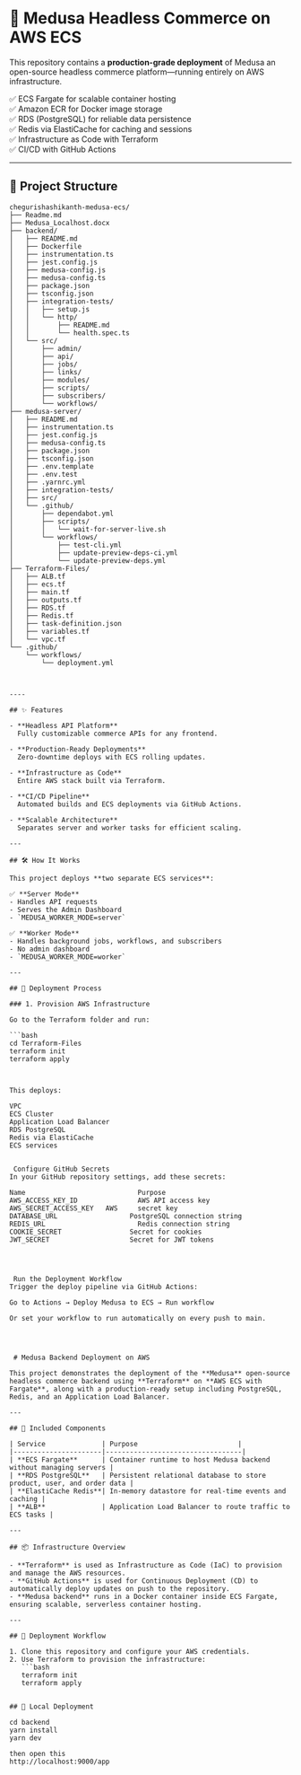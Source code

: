 # 🚀 Medusa Headless Commerce on AWS ECS

This repository contains a **production-grade deployment** of Medusa an open-source headless commerce platform—running entirely on AWS infrastructure.  

✅ ECS Fargate for scalable container hosting  
✅ Amazon ECR for Docker image storage  
✅ RDS (PostgreSQL) for reliable data persistence  
✅ Redis via ElastiCache for caching and sessions  
✅ Infrastructure as Code with Terraform  
✅ CI/CD with GitHub Actions  


---

## 📁 Project Structure

```plaintext
chegurishashikanth-medusa-ecs/
├── Readme.md
├── Medusa_Localhost.docx
├── backend/
│   ├── README.md
│   ├── Dockerfile
│   ├── instrumentation.ts
│   ├── jest.config.js
│   ├── medusa-config.js
│   ├── medusa-config.ts
│   ├── package.json
│   ├── tsconfig.json
│   ├── integration-tests/
│   │   ├── setup.js
│   │   └── http/
│   │       ├── README.md
│   │       └── health.spec.ts
│   └── src/
│       ├── admin/
│       ├── api/
│       ├── jobs/
│       ├── links/
│       ├── modules/
│       ├── scripts/
│       ├── subscribers/
│       └── workflows/
├── medusa-server/
│   ├── README.md
│   ├── instrumentation.ts
│   ├── jest.config.js
│   ├── medusa-config.ts
│   ├── package.json
│   ├── tsconfig.json
│   ├── .env.template
│   ├── .env.test
│   ├── .yarnrc.yml
│   ├── integration-tests/
│   ├── src/
│   └── .github/
│       ├── dependabot.yml
│       ├── scripts/
│       │   └── wait-for-server-live.sh
│       └── workflows/
│           ├── test-cli.yml
│           ├── update-preview-deps-ci.yml
│           └── update-preview-deps.yml
├── Terraform-Files/
│   ├── ALB.tf
│   ├── ecs.tf
│   ├── main.tf
│   ├── outputs.tf
│   ├── RDS.tf
│   ├── Redis.tf
│   ├── task-definition.json
│   ├── variables.tf
│   └── vpc.tf
└── .github/
    └── workflows/
        └── deployment.yml



----

## ✨ Features

- **Headless API Platform**  
  Fully customizable commerce APIs for any frontend.

- **Production-Ready Deployments**  
  Zero-downtime deploys with ECS rolling updates.

- **Infrastructure as Code**  
  Entire AWS stack built via Terraform.

- **CI/CD Pipeline**  
  Automated builds and ECS deployments via GitHub Actions.

- **Scalable Architecture**  
  Separates server and worker tasks for efficient scaling.

---

## 🛠 How It Works

This project deploys **two separate ECS services**:

✅ **Server Mode**  
- Handles API requests
- Serves the Admin Dashboard
- `MEDUSA_WORKER_MODE=server`

✅ **Worker Mode**  
- Handles background jobs, workflows, and subscribers
- No admin dashboard
- `MEDUSA_WORKER_MODE=worker`

---

## 🚀 Deployment Process

### 1. Provision AWS Infrastructure

Go to the Terraform folder and run:

```bash
cd Terraform-Files
terraform init
terraform apply



This deploys:

VPC
ECS Cluster
Application Load Balancer
RDS PostgreSQL
Redis via ElastiCache
ECS services


 Configure GitHub Secrets
In your GitHub repository settings, add these secrets:

Name	                        Purpose
AWS_ACCESS_KEY_ID	            AWS API access key
AWS_SECRET_ACCESS_KEY	AWS     secret key
DATABASE_URL                  PostgreSQL connection string
REDIS_URL	                    Redis connection string
COOKIE_SECRET                 Secret for cookies
JWT_SECRET	                  Secret for JWT tokens




 Run the Deployment Workflow
Trigger the deploy pipeline via GitHub Actions:

Go to Actions → Deploy Medusa to ECS → Run workflow

Or set your workflow to run automatically on every push to main.




 # Medusa Backend Deployment on AWS

This project demonstrates the deployment of the **Medusa** open-source headless commerce backend using **Terraform** on **AWS ECS with Fargate**, along with a production-ready setup including PostgreSQL, Redis, and an Application Load Balancer.

---

## 🧩 Included Components

| Service              | Purpose                         |
|----------------------|----------------------------------|
| **ECS Fargate**      | Container runtime to host Medusa backend without managing servers |
| **RDS PostgreSQL**   | Persistent relational database to store product, user, and order data |
| **ElastiCache Redis**| In-memory datastore for real-time events and caching |
| **ALB**              | Application Load Balancer to route traffic to ECS tasks |

---

## 📦 Infrastructure Overview

- **Terraform** is used as Infrastructure as Code (IaC) to provision and manage the AWS resources.
- **GitHub Actions** is used for Continuous Deployment (CD) to automatically deploy updates on push to the repository.
- **Medusa backend** runs in a Docker container inside ECS Fargate, ensuring scalable, serverless container hosting.

---

## 🚀 Deployment Workflow

1. Clone this repository and configure your AWS credentials.
2. Use Terraform to provision the infrastructure:
   ```bash
   terraform init
   terraform apply


## 🚀 Local Deployment

cd backend
yarn install
yarn dev

then open this
http://localhost:9000/app


